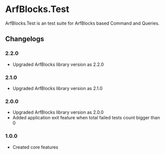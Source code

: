 # ArfBlocks.Test

ArfBlocks.Test is an test suite for ArfBlocks based Command and Queries.

## Changelogs

### 2.2.0

- Upgraded ArfBlocks library version as 2.2.0

### 2.1.0

- Upgraded ArfBlocks library version as 2.1.0

### 2.0.0

- Upgraded ArfBlocks library version as 2.0.0
- Added application exit feature when total failed tests count bigger than 0

### 1.0.0

- Created core features
